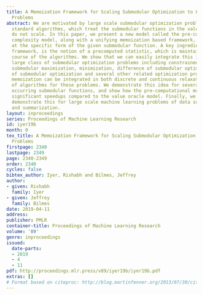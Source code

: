 ```yaml
---
title: A Memoization Framework for Scaling Submodular Optimization to Large Scale
  Problems
abstract: We are motivated by large scale submodular optimization problems, where
  standard algorithms, which treat the submodular functions in the value oracle model,
  do not scale. In this paper, we present a new model called the pre-computational
  complexity model, along with a unifying memoization based framework, which looks
  at the specific form of the given submodular function. A key ingredient in this
  framework, is the notion of a precomputed statistic, which is maintained in the
  course of the algorithms. We show that we can easily integrate this idea into a
  large class of submodular optimization problems including constrained and unconstrained
  submodular maximization, minimization, difference of submodular optimization, ratio
  of submodular optimization and several other related optimization problems. Moreover,
  memoization can be integrated in both discrete and continuous relaxation flavors
  of algorithms for these problems. We demonstrate this idea for several commonly
  occurring submodular functions, and show how the pre-computational model provides
  significant speedups compared to the value oracle model. Finally, we empirically
  demonstrate this for large scale machine learning problems of data subset selection
  and summarization.
layout: inproceedings
series: Proceedings of Machine Learning Research
id: iyer19b
month: 0
tex_title: A Memoization Framework for Scaling Submodular Optimization to Large Scale
  Problems
firstpage: 2340
lastpage: 2349
page: 2340-2349
order: 2340
cycles: false
bibtex_author: Iyer, Rishabh and Bilmes, Jeffrey
author:
- given: Rishabh
  family: Iyer
- given: Jeffrey
  family: Bilmes
date: 2019-04-11
address: 
publisher: PMLR
container-title: Proceedings of Machine Learning Research
volume: '89'
genre: inproceedings
issued:
  date-parts:
  - 2019
  - 4
  - 11
pdf: http://proceedings.mlr.press/v89/iyer19b/iyer19b.pdf
extras: []
# Format based on citeproc: http://blog.martinfenner.org/2013/07/30/citeproc-yaml-for-bibliographies/
---
```

